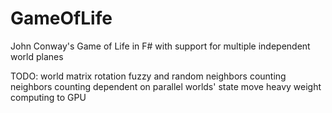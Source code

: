 # GameOfLife
John Conway's Game of Life in F#
with support for multiple independent world planes

TODO: 
world matrix rotation
fuzzy and random neighbors counting
neighbors counting dependent on parallel worlds' state
move heavy weight computing to GPU